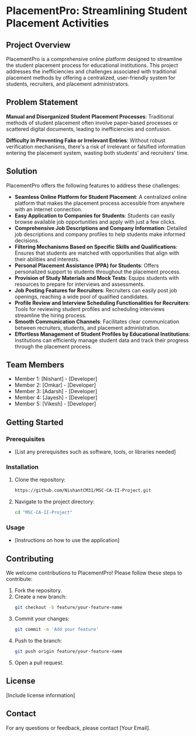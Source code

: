# PlacementPro: Streamlining Student Placement Activities

## Project Overview

PlacementPro is a comprehensive online platform designed to streamline the student placement process for educational institutions. This project addresses the inefficiencies and challenges associated with traditional placement methods by offering a centralized, user-friendly system for students, recruiters, and placement administrators.

## Problem Statement

**Manual and Disorganized Student Placement Processes**: Traditional methods of student placement often involve paper-based processes or scattered digital documents, leading to inefficiencies and confusion.

**Difficulty in Preventing Fake or Irrelevant Entries**: Without robust verification mechanisms, there's a risk of irrelevant or falsified information entering the placement system, wasting both students' and recruiters' time.

## Solution

PlacementPro offers the following features to address these challenges:

- **Seamless Online Platform for Student Placement**: A centralized online platform that makes the placement process accessible from anywhere with an internet connection.
- **Easy Application to Companies for Students**: Students can easily browse available job opportunities and apply with just a few clicks.
- **Comprehensive Job Descriptions and Company Information**: Detailed job descriptions and company profiles to help students make informed decisions.
- **Filtering Mechanisms Based on Specific Skills and Qualifications**: Ensures that students are matched with opportunities that align with their abilities and interests.
- **Personal Placement Assistance (PPA) for Students**: Offers personalized support to students throughout the placement process.
- **Provision of Study Materials and Mock Tests**: Equips students with resources to prepare for interviews and assessments.
- **Job Posting Features for Recruiters**: Recruiters can easily post job openings, reaching a wide pool of qualified candidates.
- **Profile Review and Interview Scheduling Functionalities for Recruiters**: Tools for reviewing student profiles and scheduling interviews streamline the hiring process.
- **Smooth Communication Channels**: Facilitates clear communication between recruiters, students, and placement administration.
- **Effortless Management of Student Profiles by Educational Institutions**: Institutions can efficiently manage student data and track their progress through the placement process.

## Team Members

- Member 1: [Nishant] - [Developer]
- Member 2: [Omkar] - [Developer]
- Member 3: [Adarsh] - [Developer]
- Member 4: [Jayesh] - [Developer]
- Member 5: [Vikesh] - [Developer]

## Getting Started

### Prerequisites

- [List any prerequisites such as software, tools, or libraries needed]

### Installation

1. Clone the repository:
   ```bash
   https://github.com/NishantCM31/MSC-CA-II-Project.git
   ```
2. Navigate to the project directory:
   ```bash
   cd "MSC-CA-II-Project"
   ```

### Usage

- [Instructions on how to use the application]

## Contributing

We welcome contributions to PlacementPro! Please follow these steps to contribute:

1. Fork the repository.
2. Create a new branch:
   ```bash
   git checkout -b feature/your-feature-name
   ```
3. Commit your changes:
   ```bash
   git commit -m 'Add your feature'
   ```
4. Push to the branch:
   ```bash
   git push origin feature/your-feature-name
   ```
5. Open a pull request.

## License

[Include license information]

## Contact

For any questions or feedback, please contact [Your Email].
